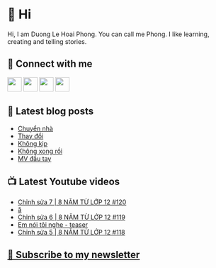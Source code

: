 # 👋 Hi

Hi, I am Duong Le Hoai Phong. You can call me Phong. I like learning, creating and telling stories.

## 🔗 Connect with me
[<img height="32" width="32" src="https://cdn.jsdelivr.net/npm/simple-icons@v3/icons/youtube.svg" />](https://www.youtube.com/channel/UCXykqt3V2-9bYXKWZRcH0rA)
[<img height="32" width="32" src="https://cdn.jsdelivr.net/npm/simple-icons@v3/icons/instagram.svg" />](https://www.instagram.com/dlhoaiphong)
[<img height="32" width="32" src="https://cdn.jsdelivr.net/npm/simple-icons@v3/icons/facebook.svg" />](https://www.facebook.com/dlhoaiphong)
[<img height="32" width="32" src="https://cdn.jsdelivr.net/npm/simple-icons@v3/icons/linkedin.svg" />](https://www.linkedin.com/in/dlhoaiphong)

## 📝 Latest blog posts

<!-- BLOG-POST-LIST:START -->
- [Chuyển nhà](https://phongduong.dev/blog/2021/09/chuyen-nha/)
- [Thay đổi](https://phongduong.dev/blog/2021/09/thay-doi/)
- [Không kịp](https://phongduong.dev/blog/2021/09/khong-kip/)
- [Không xong rồi](https://phongduong.dev/blog/2021/09/khong-xong-roi/)
- [MV đầu tay](https://phongduong.dev/blog/2021/09/mv-dau-tay/)
<!-- BLOG-POST-LIST:END -->

## 📺 Latest Youtube videos

<!-- YOUTUBE-VIDEO-LIST:START -->
- [Chỉnh sửa 7 | 8 NĂM TỪ LỚP 12 #120](https://www.youtube.com/watch?v=N-Kd4XMvmdg)
- [ă](https://www.youtube.com/watch?v=N_p0Qt118IA)
- [Chỉnh sửa 6 | 8 NĂM TỪ LỚP 12 #119](https://www.youtube.com/watch?v=yRng2o8wwrE)
- [Em nói tôi nghe - teaser](https://www.youtube.com/watch?v=4z4WsbrmgCo)
- [Chỉnh sửa 5 | 8 NĂM TỪ LỚP 12 #118](https://www.youtube.com/watch?v=-9GOUpzFAF0)
<!-- YOUTUBE-VIDEO-LIST:END -->

## [💌 Subscribe to my newsletter](https://phongever.substack.com/)
